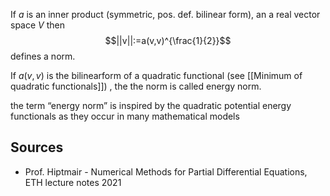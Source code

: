 
If $a$ is an inner product (symmetric, pos. def. bilinear form), an a real vector space $V$ then
$$||v||:=a(v,v)^{\frac{1}{2}}$$
defines a norm.

If $a(v,v)$ is the bilinearform of a quadratic functional (see [[Minimum of quadratic functionals]]) , the the norm is called energy norm.

the term “energy norm” is inspired by the quadratic potential energy functionals as they occur in many mathematical models


## Sources
- Prof. Hiptmair - Numerical Methods for Partial Differential Equations, ETH lecture notes 2021